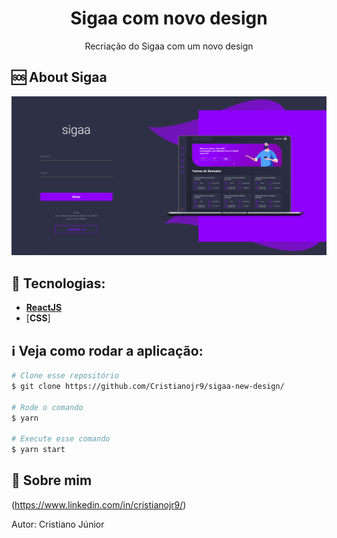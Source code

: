<h1 align="center">
    Sigaa com novo design
</h1>

<p align="center">
Recriação do Sigaa com um novo design
</p>

🆘 About Sigaa
------------------
<img src="/src/assets/sigaa.png">


:wrench: Tecnologias:
----------------------
- [**ReactJS**](https://reactjs.org/)
- [**CSS**]

## :information_source: Veja como rodar a aplicação:

```bash
# Clone esse repositório
$ git clone https://github.com/Cristianojr9/sigaa-new-design/

# Rode o comando
$ yarn

# Execute esse comando
$ yarn start
```


:speech_balloon: Sobre mim
----------

(https://www.linkedin.com/in/cristianojr9/)


Autor: Cristiano Júnior
